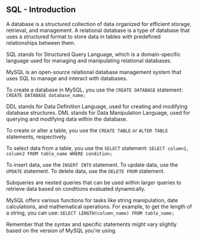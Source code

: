 ## SQL - Introduction


A database is a structured collection of data organized for efficient storage, retrieval, and management. A relational database is a type of database that uses a structured format to store data in tables with predefined relationships between them.

SQL stands for Structured Query Language, which is a domain-specific language used for managing and manipulating relational databases.

MySQL is an open-source relational database management system that uses SQL to manage and interact with databases.

To create a database in MySQL, you use the `CREATE DATABASE` statement: `CREATE DATABASE database_name;`

DDL stands for Data Definition Language, used for creating and modifying database structures. DML stands for Data Manipulation Language, used for querying and modifying data within the database.

To create or alter a table, you use the `CREATE TABLE` or `ALTER TABLE` statements, respectively.

To select data from a table, you use the `SELECT` statement: `SELECT column1, column2 FROM table_name WHERE condition;`

To insert data, use the `INSERT INTO` statement. To update data, use the `UPDATE` statement. To delete data, use the `DELETE FROM` statement.

Subqueries are nested queries that can be used within larger queries to retrieve data based on conditions evaluated dynamically.

MySQL offers various functions for tasks like string manipulation, date calculations, and mathematical operations. For example, to get the length of a string, you can use: `SELECT LENGTH(column_name) FROM table_name;`

Remember that the syntax and specific statements might vary slightly based on the version of MySQL you're using.